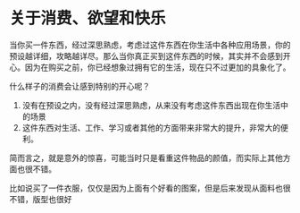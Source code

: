 # 关于消费、欲望和快乐

当你买一件东西，经过深思熟虑，考虑过这件东西在你生活中各种应用场景，你的预设越详细，攻略越详尽。那么当你真正买到这件东西的时候，其实并不会感到开心。因为在购买之前，你已经想象过拥有它的生活，现在只不过更加的具象化了。



什么样子的消费会让感到特别的开心呢？

1. 没有在预设之内，没有经过深思熟虑，从来没有考虑这件东西出现在你生活中的场景
2. 这件东西对生活、工作、学习或者其他的方面带来非常大的提升，非常大的便利。

简而言之，就是意外的惊喜，可能当时只是看重这件物品的颜值，而实际上其他方面也很不错。

比如说买了一件衣服，仅仅是因为上面有个好看的图案，但是后来发现从面料也很不错，版型也很好